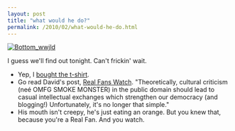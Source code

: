 ```yaml
---
layout: post
title: "what would he do?"
permalink: /2010/02/what-would-he-do.html
---
```


<p><a style="display: inline;" href="http://sippey.typepad.com/.a/6a00d8341c4f5f53ef0128774d3109970c-pi"><img class="asset  asset-image at-xid-6a00d8341c4f5f53ef0128774d3109970c" alt="Bottom_wwjld" src="https://sippey.typepad.com/.a/6a00d8341c4f5f53ef0128774d3109970c-500wi"  /></a> <br /></p>

<p>I guess we'll find out tonight.  Can't frickin' wait.</p>

<ul>
<li>Yep, I <a href="http://teefury.com/">bought the t-shirt</a>.</li>
<li>Go read David's post, <a href="http://hello.typepad.com/hello/2010/02/real-fans-watch.html">Real Fans Watch</a>.  "Theoretically, cultural criticism (neé OMFG SMOKE MONSTER) in the public domain should lead to casual intellectual exchanges which strengthen our democracy (and blogging!) Unfortunately, it's no longer that simple."</li>
<li>His mouth isn't creepy, he's just eating an orange.  But you knew that, because you're a Real Fan.  And you watch.</li>
</ul>



